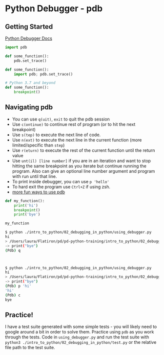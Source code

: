 # Python Debugger - pdb

## Getting Started

[Python Debugger Docs](https://docs.python.org/3/library/pdb.html)

```python
import pdb

def some_function():
    pdb.set_trace()
```

```python
def some_function():
    import pdb; pdb.set_trace()
```

```python
# Python 3.7 and beyond
def some_function():
    breakpoint()
```

## Navigating pdb

- You can use `q(uit)`, `exit` to quit the pdb session
- Use `c(ontinue)` to continue rest of program (or to hit the next breakpoint)
- Use `s(tep)` to execute the next line of code.
- Use `n(ext)` to execute the next line in the current function (more limited/specific than `step`)
- Use `r(eturn)` to execute the rest of the current function until the return value
- Use `unt(il) [line number]` if you are in an iteration and want to stop hitting the same breakpoint as you iterate but continue running the program. Also can give an optional line number argument and program with run until that line.
- To print inside debugger, you can use `p 'hello'`
- To hard exit the program use `Ctrl+Z` if using zsh.
- [more fun ways to use pdb](https://www.codementor.io/@stevek/advanced-python-debugging-with-pdb-g56gvmpfa)

```python
def my_function():
    print('hi')
    breakpoint()
    print('bye')

my_function
```

```bash
$ python ./intro_to_python/02_debugging_in_python/using_debugger.py
hi
> /Users/laura/Flatiron/pd/pd-python-training/intro_to_python/02_debugging_in_python/using_debugger.py(4)my_function()
-> print("bye")
(Pdb) q



$ python ./intro_to_python/02_debugging_in_python/using_debugger.py
hi
> /Users/laura/Flatiron/pd/pd-python-training/intro_to_python/02_debugging_in_python/using_debugger.py(4)my_function()
-> print("bye")
(Pdb) p 'hi'
'hi'
(Pdb) c
bye
```

## Practice!

I have a test suite generated with some simple tests - you will likely need to google around a bit in order to solve them. Practice using `pdb` as you work through the tests. Code in `using_debugger.py` and run the test suite with `python3 ./intro_to_python/02_debugging_in_python/test.py` or the relative file path to the test suite.

